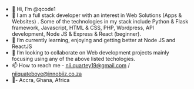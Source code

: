 - 👋 Hi, I’m @qcode1
- 👀 I am a full stack developer with an interest in Web Solutions (Apps & Websites) . Some of the technologies in my stack include Python & Flask framework, Javascript, HTML & CSS, PHP, Wordpress, API development, Node JS & Express & React (beginner).
- 🌱 I’m currently learning, enjoying and getting better at Node JS and ReactJS
- 💞️ I’m looking to collaborate on Web development projects mainly focusing  using any of the above listed techologies.
- 📫 How to reach me - nii.quartey19@gmail.com / niiquateboye@innobiiz.co.za
- 📍- Accra, Ghana, Africa

<!---
qcode1/qcode1 is a ✨ special ✨ repository because its `README.md` (this file) appears on your GitHub profile.
You can click the Preview link to take a look at your changes.
--->
